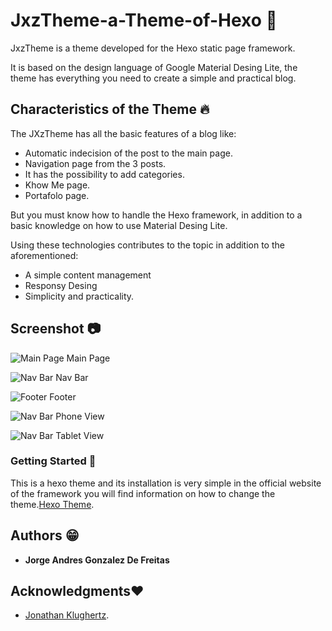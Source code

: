 # JxzTheme-a-Theme-of-Hexo :star2:

JxzTheme is a theme developed for the Hexo static page framework.

It is based on the design language of Google Material Desing Lite, the theme has everything you need to create a simple and practical blog.

## Characteristics of the Theme :fire:

The JXzTheme has all the basic features of a blog like:

* Automatic indecision of the post to the main page.
* Navigation page from the 3 posts.
* It has the possibility to add categories.
* Khow Me page.
* Portafolo page.

But you must know how to handle the Hexo framework, in addition to a basic knowledge on how to use Material Desing Lite.

Using these technologies contributes to the topic in addition to the aforementioned:

* A simple content management
* Responsy Desing
* Simplicity and practicality.

## Screenshot :camera:

![Main Page](https://i.imgur.com/Wyey6ZF.jpg)
Main Page

![Nav Bar](https://i.imgur.com/KeYcxVb.jpg)
Nav Bar

![Footer](https://i.imgur.com/27uZCMM.jpg)
Footer

![Nav Bar](https://i.imgur.com/YregNrJ.jpg)
Phone View

![Nav Bar](https://i.imgur.com/sOIT9at.jpg)
Tablet View

### Getting Started :muscle:

This is a hexo theme and its installation is very simple in the official website of the framework you will find information on how to change the theme.[Hexo Theme](https://hexo.io/docs/themes).

## Authors :grin:

* **Jorge Andres Gonzalez De Freitas** 

## Acknowledgments:heart:

* [Jonathan Klughertz](http://www.codeblocq.com/2016/03/Create-an-Hexo-Theme-Part-1-Index/).
